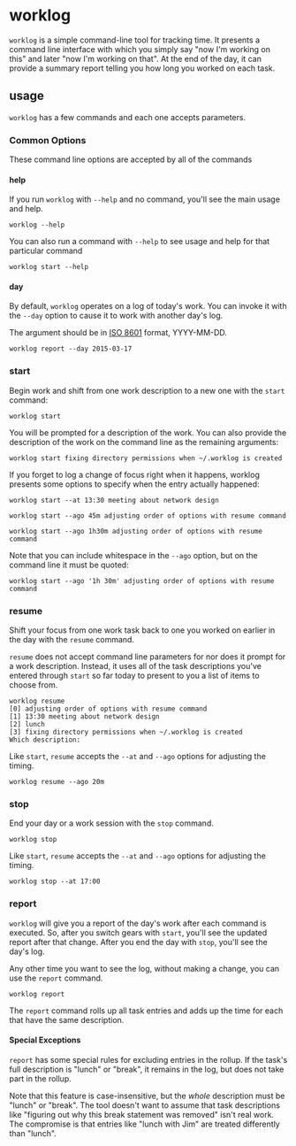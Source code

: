 # worklog

`worklog` is a simple command-line tool for tracking time. It presents a command line interface with which you simply
say "now I'm working on this" and later "now I'm working on that". At the end of the day, it can provide a summary
report telling you how long you worked on each task.

## usage

`worklog` has a few commands and each one accepts parameters.

### Common Options

These command line options are accepted by all of the commands

#### help

If you run `worklog` with `--help` and no command, you'll see the main usage and help.

```console
worklog --help
```

You can also run a command with `--help` to see usage and help for that particular command

```console
worklog start --help
```

#### day

By default, `worklog` operates on a log of today's work. You can invoke it with the `--day` option to cause it to
work with another day's log.

The argument should be in [ISO 8601](http://en.wikipedia.org/wiki/ISO_8601) format, YYYY-MM-DD.

```console
worklog report --day 2015-03-17
```

### start

Begin work and shift from one work description to a new one with the `start` command:

```console
worklog start
```

You will be prompted for a description of the work. You can also provide the description of the work on the command
line as the remaining arguments:

```console
worklog start fixing directory permissions when ~/.worklog is created
```

If you forget to log a change of focus right when it happens, worklog presents some options to specify when the entry
actually happened:

```console
worklog start --at 13:30 meeting about network design
```

```console
worklog start --ago 45m adjusting order of options with resume command
```

```console
worklog start --ago 1h30m adjusting order of options with resume command
```

Note that you can include whitespace in the `--ago` option, but on the command line it must be quoted:

```console
worklog start --ago '1h 30m' adjusting order of options with resume command
```

### resume

Shift your focus from one work task back to one you worked on earlier in the day with the `resume` command.

`resume` does not accept command line parameters for nor does it prompt for a work description. Instead, it uses all of
the task descriptions you've entered through `start` so far today to present to you a list of items to choose from.

```console
worklog resume
[0] adjusting order of options with resume command
[1] 13:30 meeting about network design
[2] lunch
[3] fixing directory permissions when ~/.worklog is created
Which description: 
```

Like `start`, `resume` accepts the `--at` and `--ago` options for adjusting the timing.

```console
worklog resume --ago 20m
```


### stop

End your day or a work session with the `stop` command.

```console
worklog stop
```

Like `start`, `resume` accepts the `--at` and `--ago` options for adjusting the timing.

```console
worklog stop --at 17:00
```

### report

`worklog` will give you a report of the day's work after each command is executed. So, after you switch gears with
`start`, you'll see the updated report after that change. After you end the day with `stop`, you'll see the day's
log.

Any other time you want to see the log, without making a change, you can use the `report` command.

```console
worklog report
```

The `report` command rolls up all task entries and adds up the time for each that have the same description.

#### Special Exceptions

`report` has some special rules for excluding entries in the rollup. If the task's full description is "lunch" or
"break", it remains in the log, but does not take part in the rollup.

Note that this feature is case-insensitive, but the *whole* description must be "lunch" or "break". The tool doesn't
want to assume that task descriptions like "figuring out why this break statement was removed" isn't real work. The
compromise is that entries like "lunch with Jim" are treated differently than "lunch".
